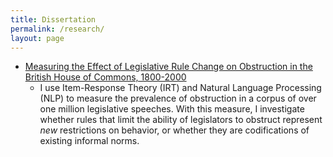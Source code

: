 ```yaml
---
title: Dissertation
permalink: /research/
layout: page
---
```


-   [Measuring the Effect of Legislative Rule Change on Obstruction in the British House of Commons, 1800-2000](bosley_methods_minor_paper.pdf)
    -   I use Item-Response Theory (IRT) and Natural Language Processing (NLP) to
        measure the prevalence of obstruction in a corpus of over one million
        legislative speeches. With this measure, I investigate whether rules that
        limit the ability of legislators to obstruct represent *new* restrictions on
        behavior, or whether they are codifications of existing informal norms.

